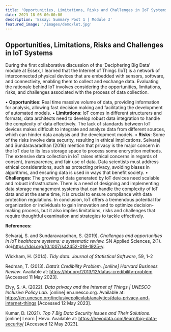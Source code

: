 ```yaml
---
title: 'Opportunities, Limitations, Risks and Challenges in IoT Systems'
date: 2023-18-05 00:00:00
description: 'Essay: Summary Post 1 | Module 3'
featured_image: '/images/demo/lot.jpg'
---
```


## Opportunities, Limitations, Risks and Challenges in IoT Systems

During the first collaborative discussion of the ‘Deciphering Big Data’ module at Essex, I learned that the Internet of Things (IoT) is a network of interconnected physical devices that are embedded with sensors, software, and connectivity, enabling them to collect and exchange data. 
Evaluating the rationale behind IoT involves considering the opportunities, limitations, risks, and challenges associated with the process of data collection.

•	**Opportunities**: Real time massive volume of data, providing information for analysis, allowing fast decision making and facilitating the development of automated models.
•	**Limitations**: IoT comes in different structurers and formats; data architects need to develop robust data integration to handle the complexity of data effectively.
The lack of standards between IoT devices makes difficult to integrate and analyze data from different sources, which can hinder data analysis and the development models.
•	**Risks**: Some of the risks involve data security, resulting in ethical implications. Selvaraj and Sundaravaradhan (2016) mention that privacy is the major concern in the IoT due to its less storage space to process some encryption methods. 
The extensive data collection in IoT raises ethical concerns in regards of consent, transparency, and fair use of data. Data scientists must address ethical considerations, such as protecting privacy, avoiding biases in algorithms, and ensuring data is used in ways that benefit society. 
•	**Challenges**: The growing of data generated by loT devices need scalable and robust infrastructure. There is a need of designing and implementing data storage management systems that can handle the complexity of loT data and at the same time, it is crucial to ensure compliance with data protection regulations.
In conclusion, loT offers a tremendous potential for organization or individuals to gain innovation and to optimize decision-making process, but it also implies limitations, risks and challenges that require thoughtful examination and strategies to tackle effectively.


**References:**

Selvaraj, S. and Sundaravaradhan, S. (2019). _Challenges and opportunities in IoT healthcare systems: a systematic review._ SN Applied Sciences, 2(1). doi:https://doi.org/10.1007/s42452-019-1925-y.

Wickham, H. (2014). _Tidy data. Journal of Statistical Software_, 59, 1–2

Redman, T. (2013). _Data’s Credibility Problem. [online] Harvard Business Review_. Available at: https://hbr.org/2013/12/datas-credibility-problem [Accessed 11 May 2023].

Elvy, S.-A. (2022). _Data privacy and the Internet of Things | UNESCO Inclusive Policy Lab_. [online] en.unesco.org. Available at: https://en.unesco.org/inclusivepolicylab/analytics/data-privacy-and-internet-things [Accessed 12 May 2023].

Kumar, D. (2021). _Top 7 Big Data Security Issues and Their Solutions_. [online] Learn | Hevo. Available at: https://hevodata.com/learn/big-data-security/ [Accessed 12 May 2023].
